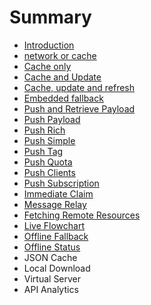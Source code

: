 # Summary

* [Introduction](README.md)
* [network or cache](chapter1.md)
* [Cache only](cache-only.md)
* [Cache and Update](cache-and-update.md)
* [Cache, update and refresh](cache-update-and-refresh.md)
* [Embedded fallback](embedded-fallback.md)
* [Push and Retrieve Payload](push-and-retrieve-payload.md)
* [Push Payload](push-payload.md)
* [Push Rich](push-rich.md)
* [Push Simple](push-simple.md)
* [Push Tag](push-tag.md)
* [Push Quota](push-quota.md)
* [Push Clients](push-clients.md)
* [Push Subscription](push-subscription.md)
* [Immediate Claim](immediate-claim.md)
* [Message Relay](message-relay.md)
* [Fetching Remote Resources](fetching-remote-resources.md)
* [Live Flowchart](live-flowchart.md)
* [Offline Fallback](offline-fallback.md)
* [Offline Status](offline-status.md)
* JSON Cache
* Local Download
* Virtual Server
* API Analytics

